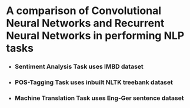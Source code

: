 # A comparison of Convolutional Neural Networks and Recurrent Neural Networks in performing NLP tasks

- ### Sentiment Analysis Task uses IMBD dataset

- ### POS-Tagging Task uses inbuilt NLTK treebank dataset

- ### Machine Translation Task uses Eng-Ger sentence dataset
